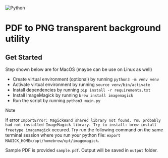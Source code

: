 ![Python](https://img.shields.io/badge/python-3670A0?style=for-the-badge&logo=python&logoColor=ffdd54)

# PDF to PNG transparent background utility

<!-- image here -->

## Get Started

Step shown below are for MacOS (maybe can be use on Linux as well)

- Create virtual environment (optional) by running `python3 -m venv venv`
- Activate virtual environment by running `source venv/bin/activate`
- Install dependencies by running `pip install -r requirements.txt`
- Install ImageMagick by running `brew install imagemagick`
- Run the script by running `python3 main.py`

> [!NOTE]  
> If error `ImportError: MagickWand shared library not found. You probably had not installed ImageMagick library. Try to install: brew install freetype imagemagick` occured. Try run the following command on the same terminal session where you run your python file: `export MAGICK_HOME=/opt/homebrew/opt/imagemagick`.

Sample PDF is provided `sample.pdf`. Output will be saved in `output` folder.

